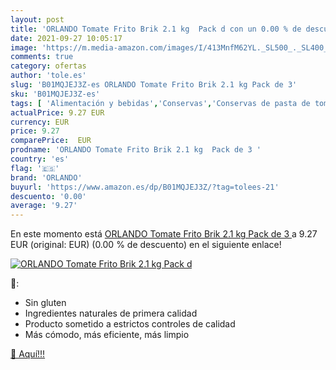 ```yaml
---
layout: post
title: 'ORLANDO Tomate Frito Brik 2.1 kg  Pack d con un 0.00 % de descuento'
date: 2021-09-27 10:05:17
image: 'https://m.media-amazon.com/images/I/413MnfM62YL._SL500_._SL400_.jpg'
comments: true
category: ofertas
author: 'tole.es'
slug: 'B01MQJEJ3Z-es ORLANDO Tomate Frito Brik 2.1 kg Pack de 3'
sku: 'B01MQJEJ3Z-es'
tags: [ 'Alimentación y bebidas','Conservas','Conservas de pasta de tomate','Conservas de tomates','Conservas de verduras','orlando', ]
actualPrice: 9.27 EUR
currency: EUR
price: 9.27
comparePrice:  EUR
prodname: 'ORLANDO Tomate Frito Brik 2.1 kg  Pack de 3 '
country: 'es'
flag: '🇪🇸'
brand: 'ORLANDO'
buyurl: 'https://www.amazon.es/dp/B01MQJEJ3Z/?tag=tolees-21'
descuento: '0.00'
average: '9.27'
---
```


En este momento está [ORLANDO Tomate Frito Brik 2.1 kg  Pack de 3 ](https://www.amazon.es/dp/B01MQJEJ3Z/?tag=tolees-21) a 9.27 EUR (original:  EUR) (0.00 %  de descuento) en el siguiente enlace!

[![ORLANDO Tomate Frito Brik 2.1 kg  Pack d](https://m.media-amazon.com/images/I/413MnfM62YL._SL500_._SL400_.jpg)](https://www.amazon.es/dp/B01MQJEJ3Z/?tag=tolees-21)

🔎:

- Sin gluten
- Ingredientes naturales de primera calidad
- Producto sometido a estrictos controles de calidad
- Más cómodo, más eficiente, más limpio

[🛒 Aquí!!!](https://www.amazon.es/dp/B01MQJEJ3Z/?tag=tolees-21)
